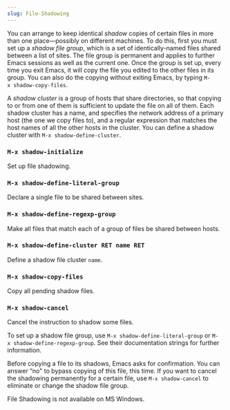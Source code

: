 ```yaml
---
slug: File-Shadowing
---
```


You can arrange to keep identical *shadow* copies of certain files in more than one place—possibly on different machines. To do this, first you must set up a *shadow file group*, which is a set of identically-named files shared between a list of sites. The file group is permanent and applies to further Emacs sessions as well as the current one. Once the group is set up, every time you exit Emacs, it will copy the file you edited to the other files in its group. You can also do the copying without exiting Emacs, by typing `M-x shadow-copy-files`<!-- /@w -->.

A *shadow cluster* is a group of hosts that share directories, so that copying to or from one of them is sufficient to update the file on all of them. Each shadow cluster has a name, and specifies the network address of a primary host (the one we copy files to), and a regular expression that matches the host names of all the other hosts in the cluster. You can define a shadow cluster with `M-x shadow-define-cluster`<!-- /@w -->.

### `M-x shadow-initialize`

Set up file shadowing.

### `M-x shadow-define-literal-group`

Declare a single file to be shared between sites.

### `M-x shadow-define-regexp-group`

Make all files that match each of a group of files be shared between hosts.

### `M-x shadow-define-cluster RET name RET`

Define a shadow file cluster `name`.

### `M-x shadow-copy-files`

Copy all pending shadow files.

### `M-x shadow-cancel`

Cancel the instruction to shadow some files.

To set up a shadow file group, use `M-x shadow-define-literal-group`<!-- /@w --> or `M-x shadow-define-regexp-group`<!-- /@w -->. See their documentation strings for further information.

Before copying a file to its shadows, Emacs asks for confirmation. You can answer “no" to bypass copying of this file, this time. If you want to cancel the shadowing permanently for a certain file, use `M-x shadow-cancel`<!-- /@w --> to eliminate or change the shadow file group.

File Shadowing is not available on MS Windows.
